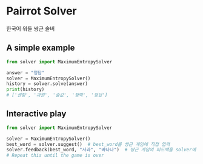 # Pairrot Solver

한국어 워들 쌍근 솔버

## A simple example

```python
from solver import MaximumEntropySolver

answer = "정답"
solver = MaximumEntropySolver()
history = solver.solve(answer)
print(history)
# ['권황', '과원', '술값', '정박', '정답']
```

## Interactive play

```python
from solver import MaximumEntropySolver

solver = MaximumEntropySolver()
best_word = solver.suggest()  # best_word를 쌍근 게임에 직접 입력
solver.feedback(best_word, "사과", "바나나")  # 쌍근 게임의 피드백을 solver에 전달
# Repeat this until the game is over
```
